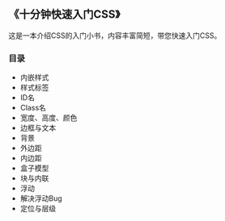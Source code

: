 ## 《十分钟快速入门CSS》

这是一本介绍CSS的入门小书，内容丰富简短，带您快速入门CSS。

### 目录

* 内嵌样式
* 样式标签
* ID名
* Class名
* 宽度、高度、颜色
* 边框与文本
* 背景
* 外边距
* 内边距
* 盒子模型
* 块与内联
* 浮动
* 解决浮动Bug
* 定位与层级


